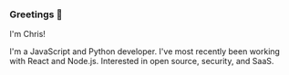 ### Greetings 👾

I'm Chris!

I'm a JavaScript and Python developer. I've most recently been working with React and Node.js. Interested in open source, security, and SaaS. 



